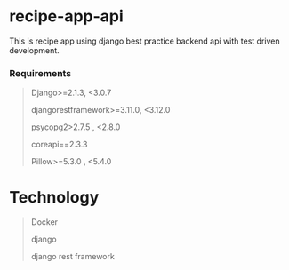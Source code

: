 # recipe-app-api
This is recipe app using django best practice backend api with test driven development.



### Requirements

>Django>=2.1.3, <3.0.7
>
>djangorestframework>=3.11.0, <3.12.0
>
>psycopg2>2.7.5 , <2.8.0
>
>coreapi==2.3.3
>
>Pillow>=5.3.0 , <5.4.0

# Technology 

> Docker
>
>django
>
>django rest framework

